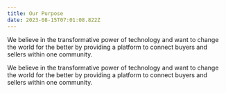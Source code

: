 ```yaml
---
title: Our Purpose
date: 2023-08-15T07:01:08.822Z
---
```

We believe in the transformative power of technology and want to change the world for the better by providing a platform to connect buyers and sellers within one community.

We believe in the transformative power of technology and want to change the world for the better by providing a platform to connect buyers and sellers within one community.